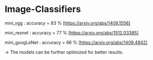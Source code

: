 # Image-Classifiers

mini_vgg : accuracy = 83 %
[https://arxiv.org/abs/1409.1556]

mini_resnet : accuracy = 77 % 
[https://arxiv.org/abs/1512.03385]

mini_googLeNet : accuracy = 66 %
[https://arxiv.org/abs/1409.4842]


-> The models can be further optimized for better results.
